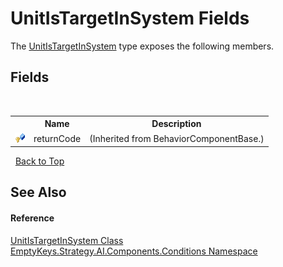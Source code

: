 # UnitIsTargetInSystem Fields
 

The <a href="T_EmptyKeys_Strategy_AI_Components_Conditions_UnitIsTargetInSystem">UnitIsTargetInSystem</a> type exposes the following members.


## Fields
&nbsp;<table><tr><th></th><th>Name</th><th>Description</th></tr><tr><td>![Protected field](media/protfield.gif "Protected field")</td><td>returnCode</td><td> (Inherited from BehaviorComponentBase.)</td></tr></table>&nbsp;
<a href="#unitistargetinsystem-fields">Back to Top</a>

## See Also


#### Reference
<a href="T_EmptyKeys_Strategy_AI_Components_Conditions_UnitIsTargetInSystem">UnitIsTargetInSystem Class</a><br /><a href="N_EmptyKeys_Strategy_AI_Components_Conditions">EmptyKeys.Strategy.AI.Components.Conditions Namespace</a><br />